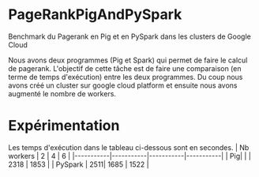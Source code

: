 # PageRankPigAndPySpark
Benchmark du Pagerank en Pig et en PySpark dans les clusters de Google Cloud

Nous avons deux programmes (Pig et Spark) qui permet de faire le calcul de pagerank.
L'objectif de cette tâche est de faire une comparaison (en terme de temps d'exécution) entre les deux programmes. Du coup nous avons créé un cluster sur google cloud platform et ensuite nous avons augmenté le nombre de workers.
# Expérimentation
Les temps d'exécution dans le tableau ci-dessous sont en secondes.
| Nb workers | 2 | 4 | 6 |
|-----------|-----------|-----------|-----------|
| Pig| |  | 2318 | 1853 |
| PySpark | 2511| 1685 | 1522 |

